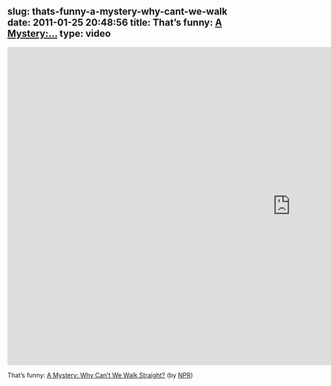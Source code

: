 slug: thats-funny-a-mystery-why-cant-we-walk
date: 2011-01-25 20:48:56
title: That’s funny: [A Mystery:...](http://vimeo.com/17083789)
type: video
---

<iframe src="http://player.vimeo.com/video/17083789" width="1280" height="720" frameborder="0"></iframe>

That’s funny: [A Mystery: Why Can’t We Walk Straight?](http://vimeo.com/17083789) (by [NPR](http://vimeo.com/npr))
